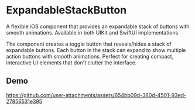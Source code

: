 # ExpandableStackButton

A flexible iOS component that provides an expandable stack of buttons with smooth animations. Available in both UIKit and SwiftUI implementations.

The component creates a toggle button that reveals/hides a stack of expandable buttons. Each button in the stack can expand to show multiple action buttons with smooth animations. Perfect for creating compact, interactive UI elements that don't clutter the interface.

## Demo

https://github.com/user-attachments/assets/654bb09d-380d-4501-93ed-27856531e395

